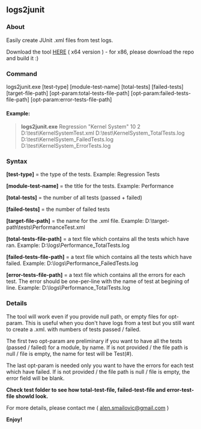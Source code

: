 ## logs2junit
### About
Easily create JUnit .xml files from test logs.

Download the tool [HERE](https://github.com/AlenSmailovic/logs2junit/blob/master/logs2junit/bin/Release/logs2junit.exe?raw=true) ( x64 version ) - for x86, please download the repo and build it :)

### Command
logs2junit.exe [test-type] [module-test-name] [total-tests] [failed-tests] [target-file-path] [opt-param:total-tests-file-path] [opt-param:failed-tests-file-path] [opt-param:error-tests-file-path]

#### Example:
> **logs2junit.exe** Regression "Kernel System" 10 2 D:\test\KernelSystemTest.xml D:\test\KernelSystem_TotalTests.log D:\test\KernelSystem_FailedTests.log D:\test\KernelSystem_ErrorTests.log

### Syntax
**[test-type]**              = the type of the tests. Example: Regression Tests

**[module-test-name]**       = the title for the tests. Example: Performance

**[total-tests]**            = the number of all tests (passed + failed)

**[failed-tests]**           = the number of failed tests

**[target-file-path]**       = the name for the .xml file. Example: D:\\target-path\\tests\\PerformanceTest.xml

**[total-tests-file-path]**  = a text file which contains all the tests which have ran. Example: D:\\logs\\Performance_TotalTests.log

**[failed-tests-file-path]** = a text file which contains all the tests which have failed. Example: D:\\logs\\Performance_FailedTests.log

**[error-tests-file-path]**  = a text file which contains all the errors for each test. The error should be one-per-line with the name of test at begining of line. Example: D:\\logs\\Performance_TotalTests.log

### Details
The tool will work even if you provide null path, or empty files for opt-param. This is useful when you don't have logs from a test but you still want to create a .xml. with numbers of tests passed / failed.

The first two opt-param are preliminary if you want to have all the tests (passed / failed) for a module, by name. If is not provided / the file path is null / file is empty, the name for test will be Test(#).

The last opt-param is needed only you want to have the errors for each test which have failed. If is not provided / the file path is null / file is empty, the error field will be blank.

**Check test folder to see how total-test-file, failed-test-file and error-test-file showld look.**

For more details, please contact me ( alen.smailovic@gmail.com )

**Enjoy!**
